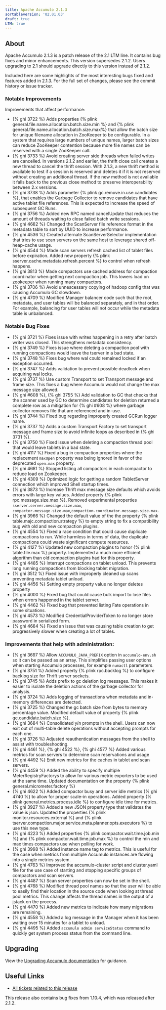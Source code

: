 ```yaml
---
title: Apache Accumulo 2.1.3
sortableversion: '02.01.03'
draft: true
LTM: true
---
```

## About

Apache Accumulo 2.1.3 is a patch release of the 2.1 LTM line. It contains bug
fixes and minor enhancements. This version supersedes 2.1.2. Users upgrading to
2.1 should upgrade directly to this version instead of 2.1.2.

Included here are some highlights of the most interesting bugs fixed and
features added in 2.1.3. For the full set of changes, please see the commit
history or issue tracker.

### Notable Improvements

Improvements that affect performance:

* {% ghi 3722 %} Adds properties {% plink general.file.name.allocation.batch.size.min %} and
  {% plink general.file.name.allocation.batch.size.max%} that allow the batch size
  for unique filename allocation in ZooKeeper to be configurable. In a system that requires large numbers
  of unique names, larger batch sizes can reduce ZooKeeper contention because more file names can be
  reserved with a single ZooKeeper call.
* {% ghi 3733 %} Avoid creating server side threads when failed writes are cancelled. In versions 2.1.2
  and earlier, the thrift close call creates a new thread to cancel the thrift session. With 2.1.3, a
  new thrift method is available to test if a session is reserved and deletes it if it is not reserved
  without creating an additional thread.  If the new method is not available it falls back to the previous
  close method to preserve interoperability between 2.x versions.
* {% ghi 3738 %} Adds parameter {% plink gc.remove.in.use.candidates %}, that enables the Garbage Collector
  to remove candidates that have active tablet file references. This is expected to increase the speed of
  subsequent GC Runs.
* {% ghi 3756 %} Added new RPC named cancelUpdate that reduces the amount of threads waiting to close failed
  batch write sessions.
* {% ghi 4682 %} Changed the ScanServer file reference format in the metadata table to sort by UUID to increase performance.
* {% ghi 4536 %} Created alternate ScanServerSelector implementation that tries to use scan servers on the same host to leverage
  shared off-heap-cache usage.
* {% ghi 4544 %} Made scan servers refresh cached list of tablet files before expiration. Added new property
  {% plink sserver.cache.metadata.refresh.percent %} to control when refresh happens.
* {% ghi 3813 %} Made compactors use cached address for compaction coordinator when getting next compaction job.
  This lowers load on zookeeper when running many compactors.
* {% ghi 3706 %} Avoid unnescessary copying of hadoop config that was causing Accumulo GC slowdown. 
* {% ghi 4709 %} Modified Manager balancer code such that the root, metadata, and user tables will be balanced
  separately, and in that order. For example, balancing for user tables will not occur while the metadata table is unbalanced.

### Notable Bug Fixes

* {% ghi 3721 %} Fixes issue with writes happening in a retry after batch writer was closed. This
  strengthens metadata consistency.
* {% ghi 3749 %} Fixes issue where deleting a compaction pool with running compactions would
  leave the tserver in a bad state.
* {% ghi 3748 %} Fixes bug where wal could remained locked if an exception occurred.
* {% ghi 3747 %} Adds validation to prevent possible deadlock when acquiring wal locks.
* {% ghi 3737 %} Use custom Transport to set Transport message and frame size. This fixes
  a bug where Accumulo would not change the max message size allowed.
* {% ghi #608 %}, {% ghi 3755 %} Add validation to GC that checks that the scanner used by GC to determine
  candidates for deletion returned a complete row as a mitigation for {% ghi #608 %} where
  garbage collector removes file that are referenced and in-use.
* {% ghi 3744 %} Fixed bug regarding improperly created GCRun logger name.
* {% ghi 3737 %} Adds a custom Transport Factory to set transport message and frame size to avoid infinite loops
  as described in {% ghi 3731 %}.
* {% ghi 3750 %} Fixed issue when deleting a compaction thread pool that would leave tablets in a bad state.
* {% ghi 4117 %} Fixed a bug in compaction properties where the replacement `maxOpen` property was being
  ignored in favor of the deprecated `open.max` property.
* {% ghi 4681 %} Stopped listing all compactors in each compactor to reduce load on Zookeeper.
* {% ghi 4309 %} Optimized logic for getting a random TabletServer connection which improved Shell startup times.
* {% ghi 3873 %} Increase Thrift max message size defaults which avoids errors with large key values.  Added
  property {% plink rpc.message.size.max %}.  Removed experimental properties `sserver.server.message.size.max`,
  `compactor.message.size.max`,`compaction.coordinator.message.size.max`.
* {% ghi 3966 %} Changed the default value of the the property {% plink table.majc.compaction.strategy %}
  to empty string to fix a compatibility bug with old and new compaction plugins.
* {% ghi 4554 %}  Fixed a race condition that could cause duplicate compactions to run. While harmless in
  terms of data, the duplicate compactions could waste significant compute resources.
* {% ghi 4127 %} Updated new compaction plugins to honor {% plink table.file.max %} property. Implemented
  a much more efficient algorithm than old compaction plugins had for this property.
* {% ghi 4485 %} Interrupt compactions on tablet unload. This prevents long running compactions from blocking
  tablet migration.
* {% ghi 3512 %} Fixed issue with improperly cleaned up scans preventing metadata tablet unload.
* {% ghi 4456 %} Setting empty property value no longer deletes property
* {% ghi 4000 %} Fixed bug that could cause bulk import to lose files when errors happened in the tablet server.
* {% ghi 4462 %} Fixed bug that prevented listing Fate operations in some situations.
* {% ghi 4573 %} Modified CredentialProviderToken to no longer store password in serialized form.
* {% ghi 4684 %} Fixed an issue that was causing table creation to get progressively slower when creating a lot of tables.

### Improvements that help with administration:

* {% ghi 3697 %} Allow `ACCUMULO_JAVA_PREFIX` option in `accumulo-env.sh` so it can be passed
  as an array. This simplifies passing user options when starting Accumulo processes, for example
  `numactl` parameters.
* {% ghi 3751 %} Added property {% plink rpc.backlog %} to configure backlog size for
  Thrift server sockets.
* {% ghi 3745 %} Adds prefix to gc deletion log messages. This makes it easier to isolate the deletion
  actions of the garbage collector for analysis.
* {% ghi 3724 %} Adds logging of transactions when metadata and in-memory differences are detected.
* {% ghi 3725 %} Changed the gc batch size from bytes to memory percentage value. Modified default value of
  property {% plink gc.candidate.batch.size %}.
* {% ghi 3684 %} Consolidated y/n prompts in the shell. Users can now exit out of multi-table delete operations
  without accepting prompts for each one.
* {% ghi 3726 %} Adjusted reauthentication messages from the shell to assist with troubleshooting.
* {% ghi 4461 %}, {% ghi 4522 %}, {% ghi 4577 %} Added various metrics for scan servers to determine scan reservations and usage
* {% ghi 4492 %} Emit new metrics for the caches in tablet and scan servers.
* {% ghi 4459 %} Added the ability to specify multiple MeterRegistryFactorys to allow for various metric exporters
  to be used at the same time.  Updated documentation on the property {% plink general.micrometer.factory %}
* {% ghi 4622 %} Added compactor busy and server idle metrics {% ghi 4740 %} to allow for proper scale-in operations.
  Added property {% plink general.metrics.process.idle %} to configure idle time for metrics.
* {% ghi 3927 %} Added a new JSON property type that validates the value is json. Updated the properties
  {% plink monitor.resources.external %} and {% plink tserver.compaction.major.service.meta.planner.opts.executors %} to use this new type.
* {% ghi 4223 %} Added properties {% plink compactor.wait.time.job.min %} and {% plink compactor.wait.time.job.max %} to
  control the min and max times compactors use when polling for work.
* {% ghi 3998 %} Added instance name tag to metrics. This is useful for the case when metrics from multiple Accumulo instances
  are flowing into a single metrics system.
* {% ghi 4763 %} Improved the accumulo-cluster script and cluster.yaml file for the use case of starting and stopping specific
  groups of compactors and scan servers.
* {% ghi 4487 %} Scan server properties can now be set in the shell.
* {% ghi 4768 %} Modified thread pool names so that the user will be able to easily find their location in the source code
  when looking at thread pool metrics. This change affects the thread names in the output of a jstack on the process.
* {% ghi 4470 %} Added new metrics to indicate how many migrations are remaining.
* {% ghi 4558 %} Added a log message in the Manager when it has been waiting over 15 minutes for a tablet to unload.
* {% ghi 4495 %} Added `accumulo admin serviceStatus` command to quickly get system process status from the command line.


## Upgrading

View the [Upgrading Accumulo documentation][upgrade] for guidance.

## Useful Links

* [All tickets related to this release][milestone]

This release also contains bug fixes from 1.10.4, which was released after 2.1.2.


[upgrade]: /docs/2.x/administration/upgrading
[milestone]: https://github.com/apache/accumulo/milestone/17

